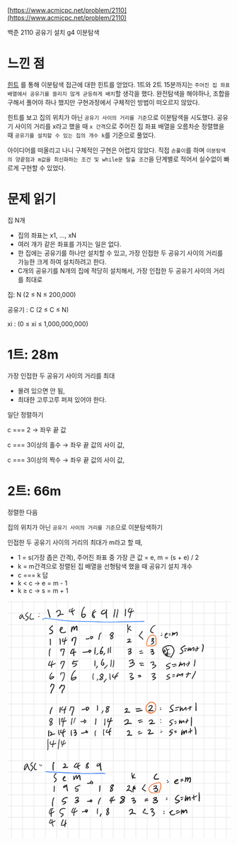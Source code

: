 [https://www.acmicpc.net/problem/2110](https://www.acmicpc.net/problem/2110)

백준 2110 공유기 설치 g4 이분탐색

# 느낀 점

[힌트](https://www.acmicpc.net/board/view/8301) 를 통해 이분탐색 접근에 대한 힌트를 얻었다. 1트와 2트 15분까지는 `주어진 집 좌표 배열에서 공유기를 쏠리지 않게 균등하게 배치`할 생각을 했다. 완전탐색을 해야하나, 조합을 구해서 풀어야 하나 했지만 구현과정에서 구체적인 방법이 떠오르지 않았다.

힌트를 보고 집의 위치가 아닌 `공유기 사이의 거리를 기준`으로 이분탐색을 시도했다. 공유기 사이의 거리를 x라고 했을 때 `x 간격`으로 주어진 집 좌표 배열을 오름차순 정렬했을 때 `공유기를 설치할 수 있는 집의 개수 k`를 기준으로 풀었다.

아이디어를 떠올리고 나니 구체적인 구현은 어렵지 않았다. 직접 `손풀이`를 하며 `이분탐색의 양끝점과 m값을 최신화하는 조건 및 while문 탈출 조건`을 단계별로 적어서 실수없이 빠르게 구현할 수 있었다.

# 문제 읽기

집 N개

- 집의 좌표는 x1, ..., xN
- 여러 개가 같은 좌표를 가지는 일은 없다.
- 한 집에는 공유기를 하나만 설치할 수 있고, 가장 인접한 두 공유기 사이의 거리를 가능한 크게 하여 설치하려고 한다.
- C개의 공유기를 N개의 집에 적당히 설치해서, 가장 인접한 두 공유기 사이의 거리를 최대로

집: N (2 ≤ N ≤ 200,000)

공유기 : C (2 ≤ C ≤ N)

xi : (0 ≤ xi ≤ 1,000,000,000)

# 1트: 28m

가장 인접한 두 공유기 사이의 거리를 최대

- 몰려 있으면 안 됨,
- 최대한 고루고루 퍼져 있어야 한다.

일단 정렬하기

c === 2 → 좌우 끝 값

c === 3이상의 홀수 → 좌우 끝 값의 사이 값,

c === 3이상의 짝수 → 좌우 끝 값의 사이 값,

# 2트: 66m

정렬한 다음

집의 위치가 아닌 `공유기 사이의 거리를 기준`으로 이분탐색하기

인접한 두 공유기 사이의 거리의 최대가 m라고 할 때,

- 1 = s(가장 좁은 간격), 주어진 좌표 중 가장 큰 값 = e, m = (s + e) / 2
- k = m간격으로 정렬된 집 배열을 선형탐색 했을 때 공유기 설치 개수
- c === k 답
- k < c → e = m - 1
- k ≥ c → s = m + 1

![손풀이](./%EC%86%90%ED%92%80%EC%9D%B4.png)
